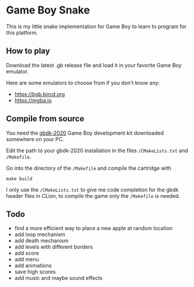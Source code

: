 Game Boy Snake
==============

This is my little snake implementation for Game Boy to learn to program
for this platform.

How to play
-----------

Download the latest .gb release file and load it in your favorite
Game Boy emulator.

Here are some emulators to choose from if you don't know any:
* https://bgb.bircd.org
* https://mgba.io

Compile from source
-------------------

You need the
[gbdk-2020](https://github.com/gbdk-2020/gbdk-2020/releases) Game Boy
development kit downloaded somewhere on your PC.

Edit the path to your gbdk-2020 installation in the files
`/CMakeLists.txt` and `/Makefile`.

Go into the directory of the `/Makefile` and compile the cartridge with
```shell
make build
```

I only use the `/CMakeLists.txt` to give me code completion for the
gbdk header files in CLion, to compile the game only the `/Makefile` is
needed.

Todo
----

* find a more efficient way to place a new apple at random location
* add loop mechanism
* add death mechanism
* add levels with different borders
* add score
* add menu
* add animations
* save high scores
* add music and maybe sound effects
